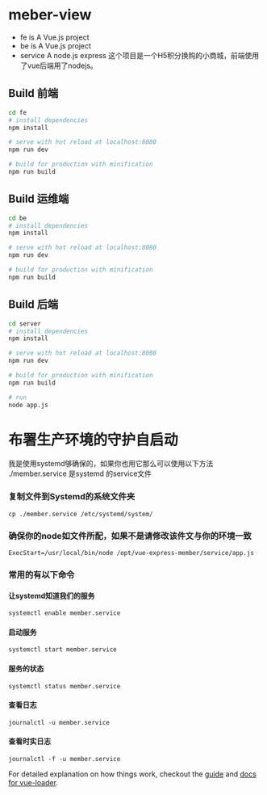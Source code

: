 # meber-view

* fe is  A Vue.js project
* be is  A Vue.js project 
* service A node.js express 
这个项目是一个H5积分换购的小商城，前端使用了vue后端用了nodejs。

## Build 前端

``` bash
cd fe
# install dependencies
npm install

# serve with hot reload at localhost:8080
npm run dev

# build for production with minification
npm run build
```
## Build 运维端

``` bash
cd be
# install dependencies
npm install

# serve with hot reload at localhost:8080
npm run dev

# build for production with minification
npm run build
```
## Build 后端

``` bash
cd server
# install dependencies
npm install

# serve with hot reload at localhost:8080
npm run dev

# build for production with minification
npm run build

# run
node app.js
```

# 布署生产环境的守护自启动
我是使用systemd够确保的，如果你也用它那么可以使用以下方法
./member.service  是systemd 的service文件
### 复制文件到Systemd的系统文件夹
```
cp ./member.service /etc/systemd/system/
```
### 确保你的node如文件所配，如果不是请修改该件文与你的环境一致
```
ExecStart=/usr/local/bin/node /opt/vue-express-member/service/app.js
```
### 常用的有以下命令

#### 让systemd知道我们的服务
```
systemctl enable member.service
```
#### 启动服务
```
systemctl start member.service
```
#### 服务的状态
```
systemctl status member.service
```
#### 查看日志
```
journalctl -u member.service
```

#### 查看时实日志
```
journalctl -f -u member.service
```



For detailed explanation on how things work, checkout the [guide](http://vuejs-templates.github.io/webpack/) and [docs for vue-loader](http://vuejs.github.io/vue-loader).
